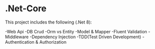# .Net-Core

This project includes the following (.Net 8):

-Web Api 
-DB Crud
-Orm vs Entity
-Model & Mapper 
-Fluent Validation 
-Middleware 
-Dependency Injection 
-TDD(Test Driven Development)
-Authentication & Authorization
